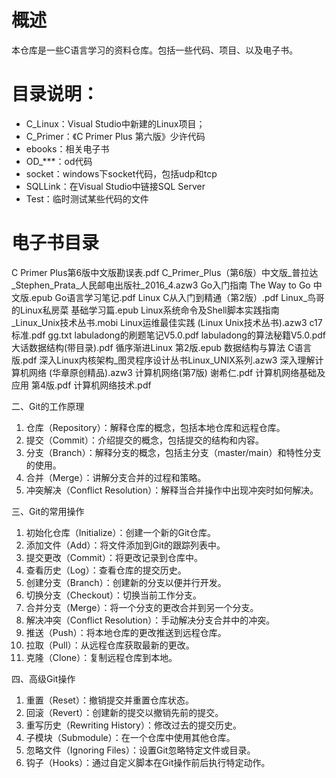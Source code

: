 #  概述



本仓库是一些C语言学习的资料仓库。包括一些代码、项目、以及电子书。



# 目录说明：

- C_Linux：Visual Studio中新建的Linux项目；
- C_Primer：《C Primer Plus 第六版》少许代码
- ebooks：相关电子书
- OD_***：od代码
- socket：windows下socket代码，包括udp和tcp
- SQLLink：在Visual Studio中链接SQL Server
- Test：临时测试某些代码的文件



# 电子书目录

C Primer Plus第6版中文版勘误表.pdf
C_Primer_Plus（第6版）中文版_普拉达_Stephen_Prata_人民邮电出版社_2016_4.azw3
Go入门指南  The Way to Go 中文版.epub
Go语言学习笔记.pdf
Linux C从入门到精通（第2版）.pdf
Linux_鸟哥的Linux私房菜  基础学习篇.epub
Linux系统命令及Shell脚本实践指南_Linux_Unix技术丛书.mobi
Linux运维最佳实践 (Linux Unix技术丛书).azw3
c17标准.pdf
gg.txt
labuladong的刷题笔记V5.0.pdf
labuladong的算法秘籍V5.0.pdf
大话数据结构(带目录).pdf
循序渐进Linux 第2版.epub
数据结构与算法 C语言版.pdf
深入Linux内核架构_图灵程序设计丛书Linux_UNIX系列.azw3
深入理解计算机网络 (华章原创精品).azw3
计算机网络(第7版) 谢希仁.pdf
计算机网络基础及应用 第4版.pdf
计算机网络技术.pdf








二、Git的工作原理

1. 仓库（Repository）：解释仓库的概念，包括本地仓库和远程仓库。
2. 提交（Commit）：介绍提交的概念，包括提交的结构和内容。
3. 分支（Branch）：解释分支的概念，包括主分支（master/main）和特性分支的使用。
4. 合并（Merge）：讲解分支合并的过程和策略。
5. 冲突解决（Conflict Resolution）：解释当合并操作中出现冲突时如何解决。

三、Git的常用操作

1. 初始化仓库（Initialize）：创建一个新的Git仓库。
2. 添加文件（Add）：将文件添加到Git的跟踪列表中。
3. 提交更改（Commit）：将更改记录到仓库中。
4. 查看历史（Log）：查看仓库的提交历史。
5. 创建分支（Branch）：创建新的分支以便并行开发。
6. 切换分支（Checkout）：切换当前工作分支。
7. 合并分支（Merge）：将一个分支的更改合并到另一个分支。
8. 解决冲突（Conflict Resolution）：手动解决分支合并中的冲突。
9. 推送（Push）：将本地仓库的更改推送到远程仓库。
10. 拉取（Pull）：从远程仓库获取最新的更改。
11. 克隆（Clone）：复制远程仓库到本地。

四、高级Git操作

1. 重置（Reset）：撤销提交并重置仓库状态。
2. 回滚（Revert）：创建新的提交以撤销先前的提交。
3. 重写历史（Rewriting History）：修改过去的提交历史。
4. 子模块（Submodule）：在一个仓库中使用其他仓库。
5. 忽略文件（Ignoring Files）：设置Git忽略特定文件或目录。
6. 钩子（Hooks）：通过自定义脚本在Git操作前后执行特定动作。
